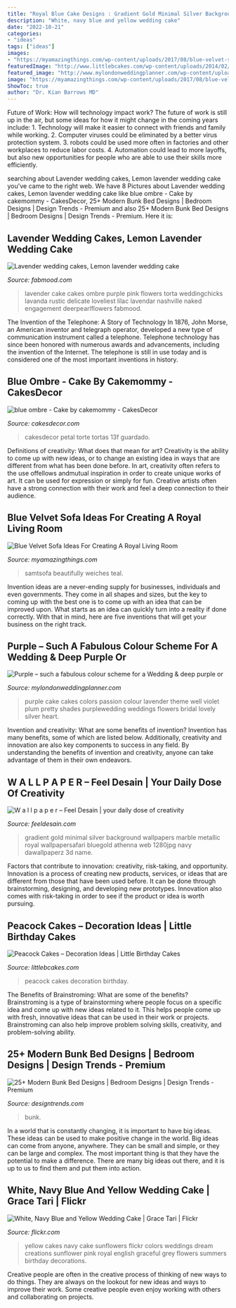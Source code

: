 ```yaml
---
title: "Royal Blue Cake Designs : Gradient Gold Minimal Silver Background Wallpapers Marble Metallic Royal Wallpapersafari Bluegold Athenna Web 1280jpg Navy Dawallpaperz 3d Name"
description: "White, navy blue and yellow wedding cake"
date: "2022-10-21"
categories:
- "ideas"
tags: ["ideas"]
images:
- "https://myamazingthings.com/wp-content/uploads/2017/08/blue-velvet-sofa-3.jpg"
featuredImage: "http://www.littlebcakes.com/wp-content/uploads/2014/02/Peacock-Wedding-Cakes.jpg"
featured_image: "http://www.mylondonweddingplanner.com/wp-content/uploads/2015/09/wedding-cake.jpg"
image: "https://myamazingthings.com/wp-content/uploads/2017/08/blue-velvet-sofa-3.jpg"
ShowToc: true
author: "Dr. Kian Barrows MD"
---
```



Future of Work: How will technology impact work?
The future of work is still up in the air, but some ideas for how it might change in the coming years include: 1. Technology will make it easier to connect with friends and family while working. 
2. Computer viruses could be eliminated by a better virus protection system. 
3. robots could be used more often in factories and other workplaces to reduce labor costs. 
4. Automation could lead to more layoffs, but also new opportunities for people who are able to use their skills more efficiently.

	

		
searching about Lavender wedding cakes, Lemon lavender wedding cake you've came to the right web. We have 8 Pictures about Lavender wedding cakes, Lemon lavender wedding cake like blue ombre - Cake by cakemommy - CakesDecor, 25+ Modern Bunk Bed Designs | Bedroom Designs | Design Trends - Premium and also 25+ Modern Bunk Bed Designs | Bedroom Designs | Design Trends - Premium. Here it is:
		
    
## Lavender Wedding Cakes, Lemon Lavender Wedding Cake

<img loading=lazy src="http://fabmood.com/wp-content/uploads/2014/05/Lavender-wedding-cake1.jpg" onerror="this.onerror=null;this.src='https://tse1.mm.bing.net/th?id=OIP.L4RhgerJr0x6DgctOlxSsgHaLH&amp;pid=15.1';" alt="Lavender wedding cakes, Lemon lavender wedding cake">

_Source: fabmood.com_

>lavender cake cakes ombre purple pink flowers torta weddingchicks lavanda rustic delicate loveliest lilac lavendar nashville naked engagement deerpearlflowers fabmood. 

	

The Invention of the Telephone: A Story of Technology
In 1876, John Morse, an American inventor and telegraph operator, developed a new type of communication instrument called a telephone. Telephone technology has since been honored with numerous awards and advancements, including the invention of the Internet. The telephone is still in use today and is considered one of the most important inventions in history.

    
## Blue Ombre - Cake By Cakemommy - CakesDecor

<img loading=lazy src="https://pic.cakesdecor.com/m/rz6armbdkhmcr1ha6qmw.jpg" onerror="this.onerror=null;this.src='https://tse4.mm.bing.net/th?id=OIP.EMKDeA3KjT_5E3LFLCYDFQHaKX&amp;pid=15.1';" alt="blue ombre - Cake by cakemommy - CakesDecor">

_Source: cakesdecor.com_

>cakesdecor petal torte tortas 13f guardado. 

	

Definitions of creativity: What does that mean for art?
Creativity is the ability to come up with new ideas, or to change an existing idea in ways that are different from what has been done before. In art, creativity often refers to the use offellows andmutual inspiration in order to create unique works of art. It can be used for expression or simply for fun. Creative artists often have a strong connection with their work and feel a deep connection to their audience.

    
## Blue Velvet Sofa Ideas For Creating A Royal Living Room

<img loading=lazy src="https://myamazingthings.com/wp-content/uploads/2017/08/blue-velvet-sofa-3.jpg" onerror="this.onerror=null;this.src='https://tse2.mm.bing.net/th?id=OIP.mliXHoUAy_GSl_q9ACWEVAHaJl&amp;pid=15.1';" alt="Blue Velvet Sofa Ideas For Creating A Royal Living Room">

_Source: myamazingthings.com_

>samtsofa beautifully weiches teal. 

	

Invention ideas are a never-ending supply for businesses, individuals and even governments. They come in all shapes and sizes, but the key to coming up with the best one is to come up with an idea that can be improved upon. What starts as an idea can quickly turn into a reality if done correctly. With that in mind, here are five inventions that will get your business on the right track.

    
## Purple – Such A Fabulous Colour Scheme For A Wedding &amp; Deep Purple Or

<img loading=lazy src="http://www.mylondonweddingplanner.com/wp-content/uploads/2015/09/wedding-cake.jpg" onerror="this.onerror=null;this.src='https://tse4.mm.bing.net/th?id=OIP.zjGIYbqjN1GnVfWC7UmrpgHaLO&amp;pid=15.1';" alt="Purple – such a fabulous colour scheme for a Wedding &amp; deep purple or">

_Source: mylondonweddingplanner.com_

>purple cake cakes colors passion colour lavender theme well violet plum pretty shades purplewedding weddings flowers bridal lovely silver heart. 

	

Invention and creativity: What are some benefits of invention?
Invention has many benefits, some of which are listed below. Additionally, creativity and innovation are also key components to success in any field. By understanding the benefits of invention and creativity, anyone can take advantage of them in their own endeavors.

    
## W A L L P A P E R – Feel Desain | Your Daily Dose Of Creativity

<img loading=lazy src="http://29.media.tumblr.com/tumblr_m2mtx0WnRB1rs1mv3o1_1280.jpg" onerror="this.onerror=null;this.src='https://tse3.mm.bing.net/th?id=OIP.dUyVuXgQayjOP4tB4GMsMwHaEo&amp;pid=15.1';" alt="W a l l p a p e r – Feel Desain | your daily dose of creativity">

_Source: feeldesain.com_

>gradient gold minimal silver background wallpapers marble metallic royal wallpapersafari bluegold athenna web 1280jpg navy dawallpaperz 3d name. 

	

Factors that contribute to innovation: creativity, risk-taking, and opportunity.
Innovation is a process of creating new products, services, or ideas that are different from those that have been used before. It can be done through brainstorming, designing, and developing new prototypes. Innovation also comes with risk-taking in order to see if the product or idea is worth pursuing.

    
## Peacock Cakes – Decoration Ideas | Little Birthday Cakes

<img loading=lazy src="http://www.littlebcakes.com/wp-content/uploads/2014/02/Peacock-Wedding-Cakes.jpg" onerror="this.onerror=null;this.src='https://tse4.mm.bing.net/th?id=OIP.QmrgadVDAR4fUvHLkvVZFwHaLG&amp;pid=15.1';" alt="Peacock Cakes – Decoration Ideas | Little Birthday Cakes">

_Source: littlebcakes.com_

>peacock cakes decoration birthday. 

	

The Benefits of Brainstroming: What are some of the benefits?
Brainstroming is a type of brainstorming where people focus on a specific idea and come up with new ideas related to it. This helps people come up with fresh, innovative ideas that can be used in their work or projects. Brainstroming can also help improve problem solving skills, creativity, and problem-solving ability.

    
## 25+ Modern Bunk Bed Designs | Bedroom Designs | Design Trends - Premium

<img loading=lazy src="https://images.designtrends.com/wp-content/uploads/2016/03/10101106/Blue-Modern-Bunk-Bed-Design.jpeg" onerror="this.onerror=null;this.src='https://tse4.mm.bing.net/th?id=OIP.9LR5kM87gdoGuUeNR2_-GwHaLG&amp;pid=15.1';" alt="25+ Modern Bunk Bed Designs | Bedroom Designs | Design Trends - Premium">

_Source: designtrends.com_

>bunk. 

	

In a world that is constantly changing, it is important to have big ideas. These ideas can be used to make positive change in the world. Big ideas can come from anyone, anywhere. They can be small and simple, or they can be large and complex. The most important thing is that they have the potential to make a difference. There are many big ideas out there, and it is up to us to find them and put them into action.

    
## White, Navy Blue And Yellow Wedding Cake | Grace Tari | Flickr

<img loading=lazy src="https://c1.staticflickr.com/7/6031/5898592594_9795ecb1fb_b.jpg" onerror="this.onerror=null;this.src='https://tse1.mm.bing.net/th?id=OIP.27dzRlViCCkiPnel66aGDgHaKB&amp;pid=15.1';" alt="White, Navy Blue and Yellow Wedding Cake | Grace Tari | Flickr">

_Source: flickr.com_

>yellow cakes navy cake sunflowers flickr colors weddings dream creations sunflower pink royal english graceful grey flowers summers birthday decorations. 

	

Creative people are often in the creative process of thinking of new ways to do things. They are always on the lookout for new ideas and ways to improve their work. Some creative people even enjoy working with others and collaborating on projects.

